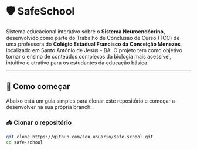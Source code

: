 # 🛡️ SafeSchool

Sistema educacional interativo sobre o **Sistema Neuroendócrino**, desenvolvido como parte do Trabalho de Conclusão de Curso (TCC) de uma professora do **Colégio Estadual Francisco da Conceição Menezes**, localizado em Santo Antônio de Jesus - BA. O projeto tem como objetivo tornar o ensino de conteúdos complexos da biologia mais acessível, intuitivo e atrativo para os estudantes da educação básica.

---

## 🚀 Como começar

Abaixo está um guia simples para clonar este repositório e começar a desenvolver na sua própria branch:

### 📥 Clonar o repositório

```bash
git clone https://github.com/seu-usuario/safe-school.git
cd safe-school
